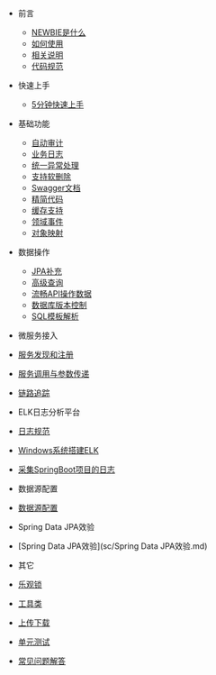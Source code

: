 * 前言
  * [NEWBIE是什么](basic/Basic.md)
  * [如何使用](basic/如何使用.md)
  * [相关说明](basic/相关说明.md)
  * [代码规范](basic/代码规范.md)
* 快速上手
  * [5分钟快速上手](basic/5分钟快速上手.md)
* 基础功能
  * [自动审计](basic/自动审计.md)
  * [业务日志](basic/自动日志.md)
  * [统一异常处理](basic/统一异常处理.md) 
  * [支持软删除](basic/支持软删除.md) 
  * [Swagger文档](basic/自动生产文档.md) 
  * [精简代码](basic/精简代码.md) 
  * [缓存支持](basic/缓存支持.md)
  * [领域事件](basic/事件驱动.md)
  * [对象映射](basic/对象映射.md)
* 数据操作
  * [JPA补充](basic/JPA补充.md)
  * [高级查询](basic/动态查询.md)
  * [流畅API操作数据](basic/数据操作.md)
  * [数据库版本控制](basic/数据库版本控制.md)
  * [SQL模板解析](basic/SQL模板解析.md)

* 微服务接入
 * [服务发现和注册](sc/服务发现和注册.md)
 * [服务调用与参数传递](sc/feign服务调用与参数传递.md)
 * [链路追踪](sc/链路追踪.md)
* ELK日志分析平台
 * [日志规范](sc/日志规范.md)
 * [Windows系统搭建ELK](sc/Windows环境下搭建ELK.md) 
 * [采集SpringBoot项目的日志](sc/ELK采集SpringBoot项目日志.md)
* 数据源配置
 * [数据源配置](sc/数据源配置.md) 
* Spring Data JPA效验
 * [Spring Data JPA效验](sc/Spring Data JPA效验.md) 

* 其它
 * [乐观锁](basic/乐观锁.md)
 * [工具类](basic/常用工具类.md)
 * [上传下载](basic/上传下载.md)
 * [单元测试](basic/单元测试.md)
 * [常见问题解答](basic/常见问题解答.md)